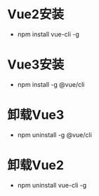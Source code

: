 <!--
 * @Author: Outsider
 * @Date: 2022-01-27 16:38:34
 * @LastEditors: Outsider
 * @LastEditTime: 2022-01-27 16:40:48
 * @Description: In User Settings Edit
 * @FilePath: \Notes\Vue\Install.md
-->

# Vue2安装
- npm install vue-cli -g

# Vue3安装
- npm install -g @vue/cli

# 卸载Vue3
- npm uninstall -g @vue/cli

# 卸载Vue2
- npm uninstall vue-cli -g